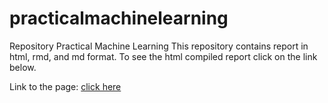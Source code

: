 # practicalmachinelearning
Repository  Practical Machine Learning
This repository contains report in html, rmd, and md format. 
To see the html compiled report click on the link below. 

Link to the page: [click here](http://afuyo.github.io/practicalmachinelearning/report.html)
